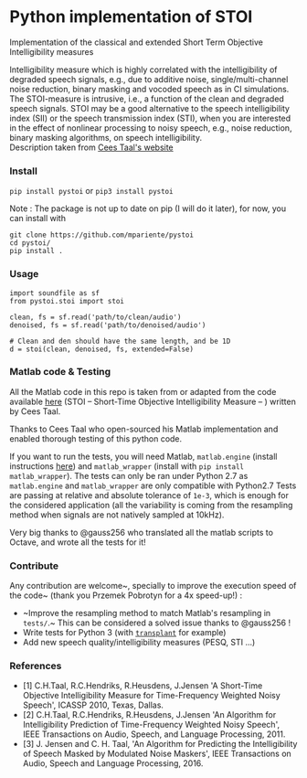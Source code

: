 # Python implementation of STOI

Implementation of the classical and extended Short Term Objective Intelligibility measures

Intelligibility measure which is highly correlated with the intelligibility of degraded speech signals, e.g., due to additive noise, single/multi-channel noise reduction, binary masking and vocoded speech as in CI simulations. The STOI-measure is intrusive, i.e., a function of the clean and degraded speech signals. STOI may be a good alternative to the speech intelligibility index (SII) or the speech transmission index (STI), when you are interested in the effect of nonlinear processing to noisy speech, e.g., noise reduction, binary masking algorithms, on speech intelligibility.   
Description taken from [Cees Taal's website](http://www.ceestaal.nl/code/)


### Install

`pip install pystoi` or
`pip3 install pystoi`

Note :
The package is not up to date on pip (I will do it later), for now, you can install with
```
git clone https://github.com/mpariente/pystoi
cd pystoi/
pip install .
```

### Usage
```
import soundfile as sf
from pystoi.stoi import stoi

clean, fs = sf.read('path/to/clean/audio')
denoised, fs = sf.read('path/to/denoised/audio')

# Clean and den should have the same length, and be 1D
d = stoi(clean, denoised, fs, extended=False)
```

### Matlab code & Testing

All the Matlab code in this repo is taken from or adapted from the code available [here](http://www.ceestaal.nl/code/) (STOI – Short-Time Objective Intelligibility Measure – ) written by Cees Taal.

Thanks to Cees Taal who open-sourced his Matlab implementation and enabled thorough testing of this python code.

If you want to run the tests, you will need Matlab, `matlab.engine` (install instructions [here](https://fr.mathworks.com/help/matlab/matlab_external/install-the-matlab-engine-for-python.html)) and `matlab_wrapper` (install with `pip install matlab_wrapper`).
The tests can only be ran under Python 2.7 as `matlab.engine` and `matlab_wrapper` are only compatible with Python2.7
Tests are passing at relative and absolute tolerance of `1e-3`, which is enough for the considered application (all the variability is coming from the resampling method when signals are not natively sampled at 10kHz).

Very big thanks to @gauss256 who translated all the matlab scripts to Octave, and wrote all the tests for it!

### Contribute

Any contribution are welcome~, specially to improve the execution speed of the code~ (thank you Przemek Pobrotyn for a 4x speed-up!) :

* ~Improve the resampling method to match Matlab's resampling in `tests/`.~ This can be considered a solved issue thanks to @gauss256 !
* Write tests for Python 3 (with [`transplant`](https://github.com/bastibe/transplant) for example)
* Add new speech quality/intelligibility measures (PESQ, STI ...)


### References
* [1] C.H.Taal, R.C.Hendriks, R.Heusdens, J.Jensen 'A Short-Time
  Objective Intelligibility Measure for Time-Frequency Weighted Noisy Speech',
  ICASSP 2010, Texas, Dallas.
* [2] C.H.Taal, R.C.Hendriks, R.Heusdens, J.Jensen 'An Algorithm for
  Intelligibility Prediction of Time-Frequency Weighted Noisy Speech',
  IEEE Transactions on Audio, Speech, and Language Processing, 2011.
* [3] J. Jensen and C. H. Taal, 'An Algorithm for Predicting the
  Intelligibility of Speech Masked by Modulated Noise Maskers',
  IEEE Transactions on Audio, Speech and Language Processing, 2016.

